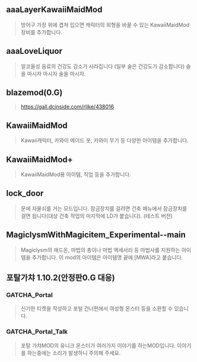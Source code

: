 ## aaaLayerKawaiiMaidMod
> 방어구 가장 위에 겹쳐 입으면 캐릭터의 외형을 바꿀 수 있는 KawaiiMaidMod 장비를 추가합니다.

## aaaLoveLiquor
> 알코올성 음료의 건강도 감소가 사라집니다 (일부 술은 건강도가 감소합니다)
술을 마시자 마시자 술을 마시자.

## blazemod(0.G)
> https://gall.dcinside.com/rlike/438016

## KawaiiMaidMod
> Kawaii캐릭터, 카와이 메이드 옷, 카와이 무기 등 다양한 아이템을 추가합니다.

## KawaiiMaidMod+
> KawaiiMaidMod용 아이템, 직업 등을 추가합니다.

## lock_door
> 문에 자물쇠를 거는 모드입니다. 잠금장치를 걸려면 건축 메뉴에서 잠금장치를 걸면 됩니다(대상 건축 작업의 마지막에 LD가 붙습니다). (테스트 버전)

## MagiclysmWithMagicitem_Experimental--main
> Magiclysm의 애드온, 마법의 총이나 마법 액세서리 등 마법사를 지원하는 아이템을 추가합니다. 이 mod의 아이템은 아이템명 끝에 [MWA]라고 붙습니다.

## 포탈가챠 1.10.2(안정판0.G 대응)
### GATCHA_Portal
> 신기한 티켓을 작성하고 포털 건너편에서 여성형 몬스터 등을 소환할 수 있습니다.
### GATCHA_Portal_Talk
> 포탈 가챠MOD의 유니크 몬스터가 여러가지 이야기를 하는MOD입니다. 이야기를 하는중에는 소리가 발생하니 주의해 주세요.